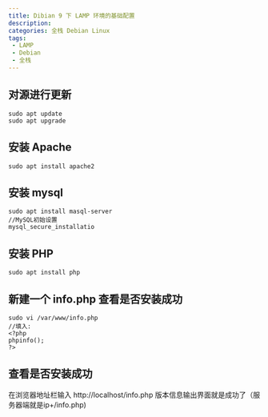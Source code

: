 ```yaml
---
title: Dibian 9 下 LAMP 环境的基础配置
description: 
categories: 全栈 Debian Linux
tags: 
 - LAMP
 - Debian
 - 全栈
---
```


## 对源进行更新

    sudo apt update
    sudo apt upgrade

<!-- more -->

## 安装 Apache
    sudo apt install apache2

## 安装 mysql 
```
sudo apt install masql-server
//MySQL初始设置
mysql_secure_installatio
```
## 安装 PHP
    sudo apt install php

## 新建一个 info.php 查看是否安装成功

```
sudo vi /var/www/info.php
//填入:
<?php
phpinfo();
?>
```

## 查看是否安装成功
在浏览器地址栏输入 http://localhost/info.php 版本信息输出界面就是成功了（服务器端就是ip+/info.php)